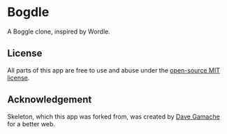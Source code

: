 # Bogdle

A Boggle clone, inspired by Wordle.

## License

All parts of this app are free to use and abuse under the [open-source MIT license](LICENSE.md).

## Acknowledgement

Skeleton, which this app was forked from, was created by [Dave Gamache](https://twitter.com/dhg) for a better web.
